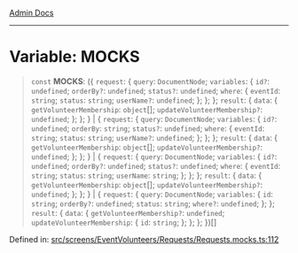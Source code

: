 [Admin Docs](/)

***

# Variable: MOCKS

> `const` **MOCKS**: (\{ `request`: \{ `query`: `DocumentNode`; `variables`: \{ `id?`: `undefined`; `orderBy?`: `undefined`; `status?`: `undefined`; `where`: \{ `eventId`: `string`; `status`: `string`; `userName?`: `undefined`; \}; \}; \}; `result`: \{ `data`: \{ `getVolunteerMembership`: `object`[]; `updateVolunteerMembership?`: `undefined`; \}; \}; \} \| \{ `request`: \{ `query`: `DocumentNode`; `variables`: \{ `id?`: `undefined`; `orderBy`: `string`; `status?`: `undefined`; `where`: \{ `eventId`: `string`; `status`: `string`; `userName?`: `undefined`; \}; \}; \}; `result`: \{ `data`: \{ `getVolunteerMembership`: `object`[]; `updateVolunteerMembership?`: `undefined`; \}; \}; \} \| \{ `request`: \{ `query`: `DocumentNode`; `variables`: \{ `id?`: `undefined`; `orderBy?`: `undefined`; `status?`: `undefined`; `where`: \{ `eventId`: `string`; `status`: `string`; `userName`: `string`; \}; \}; \}; `result`: \{ `data`: \{ `getVolunteerMembership`: `object`[]; `updateVolunteerMembership?`: `undefined`; \}; \}; \} \| \{ `request`: \{ `query`: `DocumentNode`; `variables`: \{ `id`: `string`; `orderBy?`: `undefined`; `status`: `string`; `where?`: `undefined`; \}; \}; `result`: \{ `data`: \{ `getVolunteerMembership?`: `undefined`; `updateVolunteerMembership`: \{ `id`: `string`; \}; \}; \}; \})[]

Defined in: [src/screens/EventVolunteers/Requests/Requests.mocks.ts:112](https://github.com/PalisadoesFoundation/talawa-admin/blob/main/src/screens/EventVolunteers/Requests/Requests.mocks.ts#L112)
